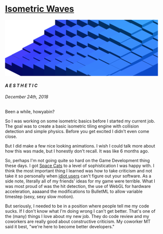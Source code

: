 # [Isometric Waves](https://soumam.github.io/isometric-experiments)
![Aesthetic Wave](img/wave.png)
#### _A E S T H E T I C_
###### *December 24th, 2018*

Been a while, howyabin?

So I was working on some isometric basics before I started my current job. The goal was to create a basic isometric tiling engine with collision detection and simple physics. Before you get excited I didn't even come close.

But I did make a few nice looking animations. I wish I could talk more about how this was made, but I honestly don't recall. It was like 6 months ago.

So, perhaps I'm not going quite so hard on the Game Development thing these days. I got [Space Cats](#spacecats_intro) to a level of sophistication I was happy with. I think the most important thing I learned was how to take criticism and not take it so personally when [idiot users](https://www.dictionary.com/browse/redundant) can't figure out your software. As a side note, literally all of my friends' ideas for my game were terrible. What I was most proud of was the hit detection, the use of WebGL for hardware acceleration, aaaaand the modifications to BulletML to allow variable timestep (sexy, sexy slow motion).

But seriously, I needed to be in a position where people tell me my code sucks. If I don't know what I'm doing wrong I can't get better. That's one of the (many) things I love about my new job. They do code review and my coworkers are really good about constructive criticism. My coworker MT said it best, "we're here to become better developers."

